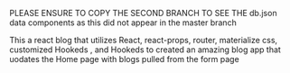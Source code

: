 PLEASE ENSURE TO COPY THE SECOND BRANCH TO SEE THE db.json data components as this did not appear in the master branch

This a react blog that utilizes React, react-props, router, materialize css, customized Hookeds , and Hookeds to created an amazing blog app that uodates the Home page with blogs pulled from the form page
